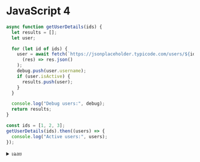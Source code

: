 # JavaScript 4

```javascript
async function getUserDetails(ids) {
  let results = [];
  let user;

  for (let id of ids) {
    user = await fetch(`https://jsonplaceholder.typicode.com/users/${id}`).then(
      (res) => res.json()
    );
    debug.push(user.username);
    if (user.isActive) {
      results.push(user);
    }
  }

  console.log("Debug users:", debug);
  return results;
}

const ids = [1, 2, 3];
getUserDetails(ids).then((users) => {
  console.log("Active users:", users);
});
```

<details>
<summary>เฉลย</summary>

## เฉลย

ไม่มีการ check isActive จริงใน data → logic ผิดที่ assume field มี
วิธีแก้:

```javascript
if (user.username && user.username.length > 0) {
  results.push(user);
}
```

</details>
